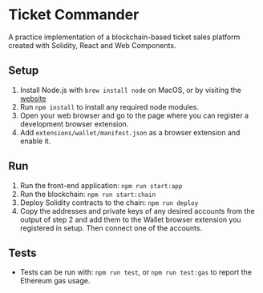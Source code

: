 # Ticket Commander

A practice implementation of a blockchain-based ticket sales platform created with Solidity, React and Web Components.

## Setup

1. Install Node.js with `brew install node` on MacOS, or by visiting the [website](https://nodejs.org/en/download)
2. Run `npm install` to install any required node modules.
3. Open your web browser and go to the page where you can register a development browser extension.
4. Add `extensions/wallet/manifest.json` as a browser extension and enable it.

## Run

1. Run the front-end application: `npm run start:app`
2. Run the blockchain: `npm run start:chain`
3. Deploy Solidity contracts to the chain: `npm run deploy`
4. Copy the addresses and private keys of any desired accounts from the output of step 2 and add them to the Wallet browser extension you registered in setup. Then connect one of the accounts.

## Tests

- Tests can be run with: `npm run test`, or `npm run test:gas` to report the Ethereum gas usage.
